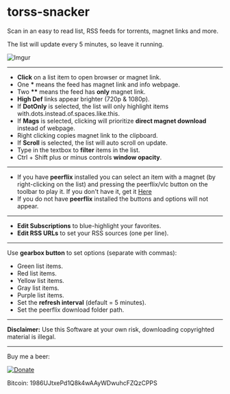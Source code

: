 # torss-snacker
Scan in an easy to read list, RSS feeds for torrents, magnet links and more.

The list will update every 5 minutes, so leave it running.

![Imgur](https://i.imgur.com/f2s8h4P.png)


----------

 - <b>Click</b> on a list item to open browser or magnet link.
 - One <b>*</b> means the feed has magnet link and info webpage.
 - Two <b>**</b> means the feed has <b>only</b> magnet link.
 - <b>High Def</b> links appear brighter (720p & 1080p).
 - If <b>DotOnly</b> is selected, the list will only highlight items with.dots.instead.of.spaces.like.this.
 - If <b>Mags</b> is selected, clicking will prioritize <b>direct magnet download</b> instead of webpage.
 - Right clicking copies magnet link to the clipboard.
 - If <b>Scroll</b> is selected, the list will auto scroll on update.
 - Type in the textbox to <b>filter</b> items in the list.
 - Ctrl + Shift plus or minus controls <b>window opacity</b>.
 
----------

 - If you have <b>peerflix</b> installed you can select an item with a magnet (by right-clicking on the list)
                               and pressing the peerflix/vlc button on the toolbar to play it.
                               If you don't have it, get it <a href='https://github.com/mafintosh/peerflix'>Here</a>
 - If you do not have <b>peerflix</b> installed the buttons and options will not appear.
----------


 - <b>Edit Subscriptions</b> to blue-highlight your favorites.
 - <b>Edit RSS URLs</b> to set your RSS sources (one per line).


----------
Use <b>gearbox button</b> to set options (separate with commas):

 - Green list items.
 - Red list items.
 - Yellow list items.
 - Gray list items.
 - Purple list items.
 - Set the <b>refresh interval</b> (default = 5 minutes).
 - Set the peerflix download folder path.

----------


<b>Disclaimer:</b> Use this Software at your own risk, downloading copyrighted material is illegal.


----------
Buy me a beer:

[![Donate](https://img.shields.io/badge/Donate-PayPal-green.svg)](https://www.paypal.com/cgi-bin/webscr?cmd=_donations&business=vasskazis%40gmail%2ecom&lc=GR&item_name=crash%2dhorror&currency_code=USD&bn=PP%2dDonationsBF%3abtn_donate_SM%2egif%3aNonHosted)

Bitcoin: 1986UJtxePd1Q8k4wAAyWDwuhcFZQzCPPS


